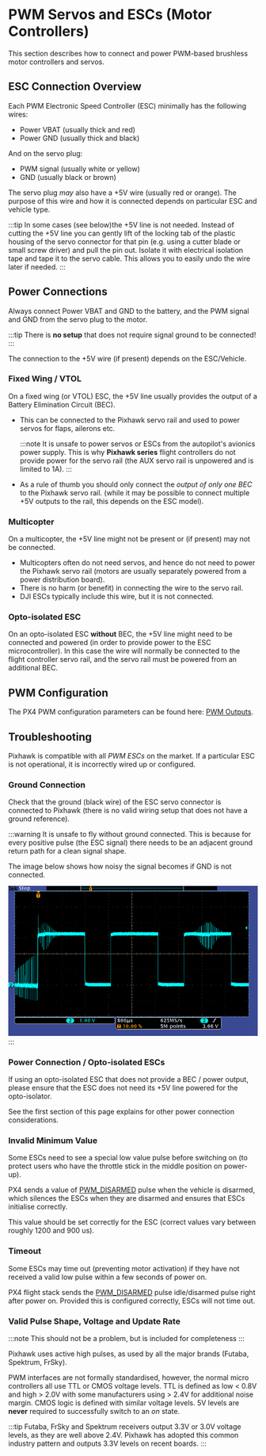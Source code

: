 # PWM Servos and ESCs (Motor Controllers)

This section describes how to connect and power PWM-based brushless motor controllers and servos.

## ESC Connection Overview

Each PWM Electronic Speed Controller (ESC) minimally has the following wires:

- Power VBAT (usually thick and red)
- Power GND (usually thick and black)

And on the servo plug:

- PWM signal (usually white or yellow)
- GND (usually black or brown)

The servo plug *may* also have a +5V wire (usually red or orange). The purpose of this wire and how it is connected depends on particular ESC and vehicle type.

:::tip
In some cases (see below)the +5V line is not needed. Instead of cutting the +5V line you can gently lift of the locking tab of the plastic housing of the servo connector for that pin (e.g. using a cutter blade or small screw driver) and pull the pin out. Isolate it with electrical isolation tape and tape it to the servo cable. This allows you to easily undo the wire later if needed.
:::

## Power Connections

Always connect Power VBAT and GND to the battery, and the PWM signal and GND from the servo plug to the motor.

:::tip
There is **no setup** that does not require signal ground to be connected!
:::

The connection to the +5V wire (if present) depends on the ESC/Vehicle.

### Fixed Wing / VTOL

On a fixed wing (or VTOL) ESC, the +5V line usually provides the output of a Battery Elimination Circuit (BEC).

- This can be connected to the Pixhawk servo rail and used to power servos for flaps, ailerons etc.
    
    :::note It is unsafe to power servos or ESCs from the autopilot's avionics power supply. This is why **Pixhawk series** flight controllers do not provide power for the servo rail (the AUX servo rail is unpowered and is limited to 1A).
:::

- As a rule of thumb you should only connect the *output of only one BEC* to the Pixhawk servo rail. (while it may be possible to connect multiple +5V outputs to the rail, this depends on the ESC model).

### Multicopter

On a multicopter, the +5V line might not be present or (if present) may not be connected.

- Multicopters often do not need servos, and hence do not need to power the Pixhawk servo rail (motors are usually separately powered from a power distribution board).
- There is no harm (or benefit) in connecting the wire to the servo rail.
- DJI ESCs typically include this wire, but it is not connected.

### Opto-isolated ESC

On an opto-isolated ESC **without** BEC, the +5V line might need to be connected and powered (in order to provide power to the ESC microcontroller). In this case the wire will normally be connected to the flight controller servo rail, and the servo rail must be powered from an additional BEC.

## PWM Configuration

The PX4 PWM configuration parameters can be found here: [PWM Outputs](../advanced_config/parameter_reference.md#pwm-outputs).

## Troubleshooting

Pixhawk is compatible with all *PWM ESCs* on the market. If a particular ESC is not operational, it is incorrectly wired up or configured.

### Ground Connection

Check that the ground (black wire) of the ESC servo connector is connected to Pixhawk (there is no valid wiring setup that does not have a ground reference).

:::warning
It is unsafe to fly without ground connected. This is because for every positive pulse (the ESC signal) there needs to be an adjacent ground return path for a clean signal shape.

The image below shows how noisy the signal becomes if GND is not connected.

![PWM without ground](../../assets/hardware/pwm_esc/pwm_without_gnd.png)
:::

### Power Connection / Opto-isolated ESCs

If using an opto-isolated ESC that does not provide a BEC / power output, please ensure that the ESC does not need its +5V line powered for the opto-isolator.

See the first section of this page explains for other power connection considerations.

### Invalid Minimum Value

Some ESCs need to see a special low value pulse before switching on (to protect users who have the throttle stick in the middle position on power-up).

PX4 sends a value of [PWM_DISARMED](../advanced_config/parameter_reference.md#PWM_DISARMED) pulse when the vehicle is disarmed, which silences the ESCs when they are disarmed and ensures that ESCs initialise correctly.

This value should be set correctly for the ESC (correct values vary between roughly 1200 and 900 us).

### Timeout

Some ESCs may time out (preventing motor activation) if they have not received a valid low pulse within a few seconds of power on.

PX4 flight stack sends the [PWM_DISARMED](../advanced_config/parameter_reference.md#PWM_DISARMED) pulse idle/disarmed pulse right after power on. Provided this is configured correctly, ESCs will not time out.

### Valid Pulse Shape, Voltage and Update Rate

:::note
This should not be a problem, but is included for completeness
:::

Pixhawk uses active high pulses, as used by all the major brands (Futaba, Spektrum, FrSky).

PWM interfaces are not formally standardised, however, the normal micro controllers all use TTL or CMOS voltage levels. TTL is defined as low < 0.8V and high > 2.0V with some manufacturers using > 2.4V for additional noise margin. CMOS logic is defined with similar voltage levels. 5V levels are **never** required to successfully switch to an *on* state.

:::tip
Futaba, FrSky and Spektrum receivers output 3.3V or 3.0V voltage levels, as they are well above 2.4V. Pixhawk has adopted this common industry pattern and outputs 3.3V levels on recent boards.
:::
